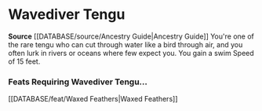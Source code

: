 ﻿---
id: '112'
name: Wavediver Tengu
rarity: Common
source: '[[DATABASE/source/Ancestry Guide|Ancestry Guide]]'
type: Heritage

---
# Wavediver Tengu

**Source** [[DATABASE/source/Ancestry Guide|Ancestry Guide]] 
You're one of the rare tengu who can cut through water like a bird through air, and you often lurk in rivers or oceans where few expect you. You gain a swim Speed of 15 feet.

### Feats Requiring Wavediver Tengu...

[[DATABASE/feat/Waxed Feathers|Waxed Feathers]]
